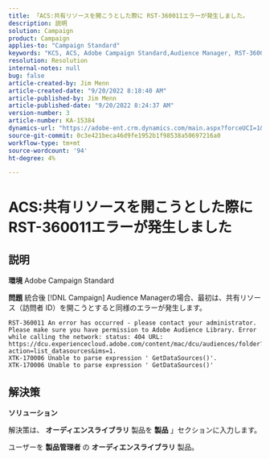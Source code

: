 ```yaml
---
title: 「ACS:共有リソースを開こうとした際に RST-360011エラーが発生しました。
description: 説明
solution: Campaign
product: Campaign
applies-to: "Campaign Standard"
keywords: "KCS, ACS, Adobe Campaign Standard,Audience Manager, RST-360011, error, open shared resource"
resolution: Resolution
internal-notes: null
bug: false
article-created-by: Jim Menn
article-created-date: "9/20/2022 8:18:40 AM"
article-published-by: Jim Menn
article-published-date: "9/20/2022 8:24:37 AM"
version-number: 3
article-number: KA-15384
dynamics-url: "https://adobe-ent.crm.dynamics.com/main.aspx?forceUCI=1&pagetype=entityrecord&etn=knowledgearticle&id=b3a386d3-bc38-ed11-9db1-0022480866ad"
source-git-commit: 0c3e421beca46d9fe1952b1f98538a50697216a0
workflow-type: tm+mt
source-wordcount: '94'
ht-degree: 4%

---
```


# ACS:共有リソースを開こうとした際に RST-360011エラーが発生しました

## 説明


<b>環境</b>
Adobe Campaign Standard

<b>問題</b>
統合後 [!DNL Campaign] Audience Managerの場合、最初は、共有リソース（訪問者 ID）を開こうとすると同様のエラーが発生します。


```
RST-360011 An error has occurred - please contact your administrator.
Please make sure you have permission to Adobe Audience Library. Error while calling the network: status: 404 URL: https://dcu.experiencecloud.adobe.com/content/mac/dcu/audiences/folder?action=list_datasources&ims=1.
XTK-170006 Unable to parse expression ' GetDataSources()'.
XTK-170006 Unable to parse expression ' GetDataSources()'
```





## 解決策


<b>ソリューション</b>

解決策は、 <b>オーディエンスライブラリ</b> 製品を <b>製品</b> 」セクションに入力します。

ユーザーを <b>製品管理者</b> の <b>オーディエンスライブラリ</b> 製品。
